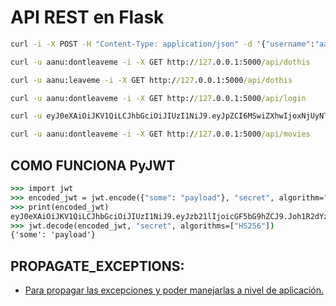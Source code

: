 # API REST en Flask

```cmd
curl -i -X POST -H "Content-Type: application/json" -d '{"username":"aanu","email":"aanu@gmail.com","password":"dontleaveme"}' http://127.0.0.1:5000/api/register
```

```cmd
curl -u aanu:dontleaveme -i -X GET http://127.0.0.1:5000/api/dothis
```

```cmd
curl -u aanu:leaveme -i -X GET http://127.0.0.1:5000/api/dothis
```

```cmd
curl -u aanu:dontleaveme -i -X GET http://127.0.0.1:5000/api/login
```

```cmd
curl -u eyJ0eXAiOiJKV1QiLCJhbGciOiJIUzI1NiJ9.eyJpZCI6MSwiZXhwIjoxNjUyNTgwMDE5LjE2NDc2Mzd9.eLN4al6tLushV2DM1Cjll8v5DysOPZYjjnVPotrvGps:notrelevant -i -X GET http://127.0.0.1:5000/api/dothis
```

```cmd
curl -u aanu:dontleaveme -i -X GET http://127.0.0.1:5000/api/movies
```

## COMO FUNCIONA PyJWT

```cmd
>>> import jwt
>>> encoded_jwt = jwt.encode({"some": "payload"}, "secret", algorithm="HS256")
>>> print(encoded_jwt)
eyJ0eXAiOiJKV1QiLCJhbGciOiJIUzI1NiJ9.eyJzb21lIjoicGF5bG9hZCJ9.Joh1R2dYzkRvDkqv3sygm5YyK8Gi4ShZqbhK2gxcs2U
>>> jwt.decode(encoded_jwt, "secret", algorithms=["HS256"])
{'some': 'payload'}
```

## PROPAGATE_EXCEPTIONS:

- [Para propagar las excepciones y poder manejarlas a nivel de aplicación.](https://stackoverflow.com/questions/59680787/setting-propagate-exceptions-to-true-is-not-re-raising-exception-in-flask-produc)